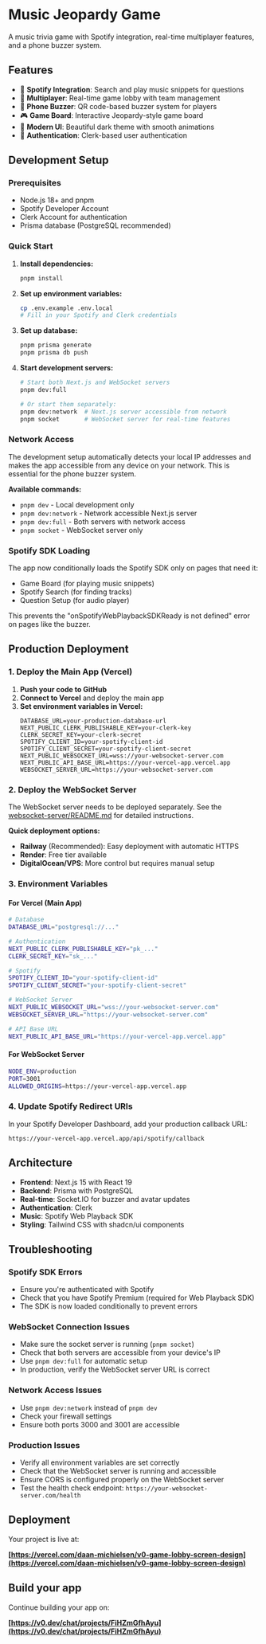 # Music Jeopardy Game

A music trivia game with Spotify integration, real-time multiplayer features, and a phone buzzer system.

## Features

- 🎵 **Spotify Integration**: Search and play music snippets for questions
- 👥 **Multiplayer**: Real-time game lobby with team management
- 📱 **Phone Buzzer**: QR code-based buzzer system for players
- 🎮 **Game Board**: Interactive Jeopardy-style game board
- 🎨 **Modern UI**: Beautiful dark theme with smooth animations
- 🔐 **Authentication**: Clerk-based user authentication

## Development Setup

### Prerequisites

- Node.js 18+ and pnpm
- Spotify Developer Account
- Clerk Account for authentication
- Prisma database (PostgreSQL recommended)

### Quick Start

1. **Install dependencies:**
   ```bash
   pnpm install
   ```

2. **Set up environment variables:**
   ```bash
   cp .env.example .env.local
   # Fill in your Spotify and Clerk credentials
   ```

3. **Set up database:**
   ```bash
   pnpm prisma generate
   pnpm prisma db push
   ```

4. **Start development servers:**
   ```bash
   # Start both Next.js and WebSocket servers
   pnpm dev:full
   
   # Or start them separately:
   pnpm dev:network  # Next.js server accessible from network
   pnpm socket       # WebSocket server for real-time features
   ```

### Network Access

The development setup automatically detects your local IP addresses and makes the app accessible from any device on your network. This is essential for the phone buzzer system.

**Available commands:**
- `pnpm dev` - Local development only
- `pnpm dev:network` - Network accessible Next.js server
- `pnpm dev:full` - Both servers with network access
- `pnpm socket` - WebSocket server only

### Spotify SDK Loading

The app now conditionally loads the Spotify SDK only on pages that need it:
- Game Board (for playing music snippets)
- Spotify Search (for finding tracks)
- Question Setup (for audio player)

This prevents the "onSpotifyWebPlaybackSDKReady is not defined" error on pages like the buzzer.

## Production Deployment

### 1. Deploy the Main App (Vercel)

1. **Push your code to GitHub**
2. **Connect to Vercel** and deploy the main app
3. **Set environment variables in Vercel:**
   ```
   DATABASE_URL=your-production-database-url
   NEXT_PUBLIC_CLERK_PUBLISHABLE_KEY=your-clerk-key
   CLERK_SECRET_KEY=your-clerk-secret
   SPOTIFY_CLIENT_ID=your-spotify-client-id
   SPOTIFY_CLIENT_SECRET=your-spotify-client-secret
   NEXT_PUBLIC_WEBSOCKET_URL=wss://your-websocket-server.com
   NEXT_PUBLIC_API_BASE_URL=https://your-vercel-app.vercel.app
   WEBSOCKET_SERVER_URL=https://your-websocket-server.com
   ```

### 2. Deploy the WebSocket Server

The WebSocket server needs to be deployed separately. See the [websocket-server/README.md](websocket-server/README.md) for detailed instructions.

**Quick deployment options:**
- **Railway** (Recommended): Easy deployment with automatic HTTPS
- **Render**: Free tier available
- **DigitalOcean/VPS**: More control but requires manual setup

### 3. Environment Variables

#### For Vercel (Main App)
```bash
# Database
DATABASE_URL="postgresql://..."

# Authentication
NEXT_PUBLIC_CLERK_PUBLISHABLE_KEY="pk_..."
CLERK_SECRET_KEY="sk_..."

# Spotify
SPOTIFY_CLIENT_ID="your-spotify-client-id"
SPOTIFY_CLIENT_SECRET="your-spotify-client-secret"

# WebSocket Server
NEXT_PUBLIC_WEBSOCKET_URL="wss://your-websocket-server.com"
WEBSOCKET_SERVER_URL="https://your-websocket-server.com"

# API Base URL
NEXT_PUBLIC_API_BASE_URL="https://your-vercel-app.vercel.app"
```

#### For WebSocket Server
```bash
NODE_ENV=production
PORT=3001
ALLOWED_ORIGINS=https://your-vercel-app.vercel.app
```

### 4. Update Spotify Redirect URIs

In your Spotify Developer Dashboard, add your production callback URL:
```
https://your-vercel-app.vercel.app/api/spotify/callback
```

## Architecture

- **Frontend**: Next.js 15 with React 19
- **Backend**: Prisma with PostgreSQL
- **Real-time**: Socket.IO for buzzer and avatar updates
- **Authentication**: Clerk
- **Music**: Spotify Web Playback SDK
- **Styling**: Tailwind CSS with shadcn/ui components

## Troubleshooting

### Spotify SDK Errors
- Ensure you're authenticated with Spotify
- Check that you have Spotify Premium (required for Web Playback SDK)
- The SDK is now loaded conditionally to prevent errors

### WebSocket Connection Issues
- Make sure the socket server is running (`pnpm socket`)
- Check that both servers are accessible from your device's IP
- Use `pnpm dev:full` for automatic setup
- In production, verify the WebSocket server URL is correct

### Network Access Issues
- Use `pnpm dev:network` instead of `pnpm dev`
- Check your firewall settings
- Ensure both ports 3000 and 3001 are accessible

### Production Issues
- Verify all environment variables are set correctly
- Check that the WebSocket server is running and accessible
- Ensure CORS is configured properly on the WebSocket server
- Test the health check endpoint: `https://your-websocket-server.com/health`

## Deployment

Your project is live at:

**[https://vercel.com/daan-michielsen/v0-game-lobby-screen-design](https://vercel.com/daan-michielsen/v0-game-lobby-screen-design)**

## Build your app

Continue building your app on:

**[https://v0.dev/chat/projects/FiHZmGfhAyu](https://v0.dev/chat/projects/FiHZmGfhAyu)**
